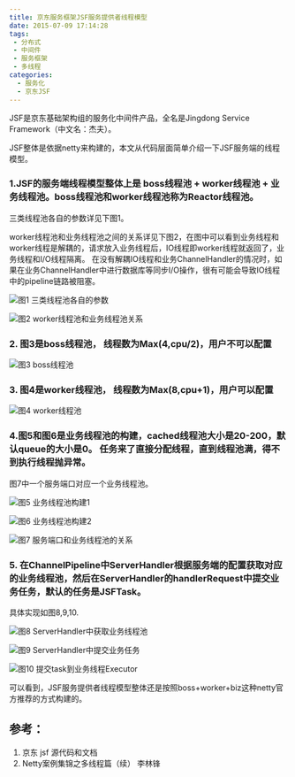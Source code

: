 ```yaml
---
title: 京东服务框架JSF服务提供者线程模型
date: 2015-07-09 17:14:28
tags:
 - 分布式
 - 中间件
 - 服务框架 
 - 多线程
categories: 
  - 服务化
  - 京东JSF  
---
```


JSF是京东基础架构组的服务化中间件产品，全名是Jingdong Service Framework（中文名：杰夫）。

JSF整体是依据netty来构建的，本文从代码层面简单介绍一下JSF服务端的线程模型。

<!-- more -->

### 1.JSF的服务端线程模型整体上是 boss线程池 + worker线程池 + 业务线程池。boss线程池和worker线程池称为Reactor线程池。

三类线程池各自的参数详见下图1。

worker线程池和业务线程池之间的关系详见下图2，在图中可以看到业务线程和worker线程是解耦的，请求放入业务线程后，IO线程即worker线程就返回了，业务线程和I/O线程隔离。 在没有解耦IO线程和业务ChannelHandler的情况时，如果在业务ChannelHandler中进行数据库等同步I/O操作，很有可能会导致IO线程中的pipeline链路被阻塞。


![图1 三类线程池各自的参数](http://www6v.github.io/www6vHome/jsf%20%E7%BA%BF%E7%A8%8B%E6%A8%A1%E5%9E%8B/jsf%E7%BA%BF%E7%A8%8B%E6%A8%A1%E5%9E%8B_%E5%8F%82%E6%95%B0.bmp "图1 三类线程池各自的参数")
         

![图2 worker线程池和业务线程池关系](http://www6v.github.io/www6vHome/jsf%20%E7%BA%BF%E7%A8%8B%E6%A8%A1%E5%9E%8B/netty%20%E7%BA%BF%E7%A8%8B%E6%A8%A1%E5%9E%8B.png "图2 worker线程池和业务线程池关系")
         

### 2. 图3是boss线程池， 线程数为Max(4,cpu/2)，用户不可以配置



![图3 boss线程池](http://www6v.github.io/www6vHome/jsf%20%E7%BA%BF%E7%A8%8B%E6%A8%A1%E5%9E%8B/boss%E7%BA%BF%E7%A8%8B%E6%B1%A0.JPG "图3 boss线程池")
         

### 3. 图4是worker线程池， 线程数为Max(8,cpu+1)，用户可以配置


![图4 worker线程池](http://www6v.github.io/www6vHome/jsf%20%E7%BA%BF%E7%A8%8B%E6%A8%A1%E5%9E%8B/worker%E7%BA%BF%E7%A8%8B%EF%BC%88io%E7%BA%BF%E7%A8%8B%EF%BC%89.JPG "图4 worker线程池")
         

### 4.图5和图6是业务线程池的构建，cached线程池大小是20-200，默认queue的大小是0。 任务来了直接分配线程，直到线程池满，得不到执行线程抛异常。

图7中一个服务端口对应一个业务线程池。



![图5 业务线程池构建1](http://www6v.github.io/www6vHome/jsf%20%E7%BA%BF%E7%A8%8B%E6%A8%A1%E5%9E%8B/%E4%B8%9A%E5%8A%A1%E7%BA%BF%E7%A8%8B%E6%B1%A0-%E5%88%9D%E5%A7%8B%E5%8C%961.JPG "图5 业务线程池构建1")
         

![图6 业务线程池构建2](http://www6v.github.io/www6vHome/jsf%20%E7%BA%BF%E7%A8%8B%E6%A8%A1%E5%9E%8B/%E4%B8%9A%E5%8A%A1%E7%BA%BF%E7%A8%8B%E6%B1%A0-%E5%88%9D%E5%A7%8B%E5%8C%962.JPG "图6 业务线程池构建2")
         

![图7 服务端口和业务线程池的关系](http://www6v.github.io/www6vHome/jsf%20%E7%BA%BF%E7%A8%8B%E6%A8%A1%E5%9E%8B/%E4%B8%9A%E5%8A%A1%E7%BA%BF%E7%A8%8B%E6%B1%A0-%E6%9E%84%E5%BB%BA.JPG "图7 服务端口和业务线程池的关系")
         

### 5. 在ChannelPipeline中ServerHandler根据服务端的配置获取对应的业务线程池，然后在ServerHandler的handlerRequest中提交业务任务，默认的任务是JSFTask。

具体实现如图8,9,10.


![图8 ServerHandler中获取业务线程池](http://www6v.github.io/www6vHome/jsf%20%E7%BA%BF%E7%A8%8B%E6%A8%A1%E5%9E%8B/%E4%B8%9A%E5%8A%A1%E7%BA%BF%E7%A8%8B%E6%B1%A0-%E8%8E%B7%E5%8F%96.JPG "图8 ServerHandler中获取业务线程池")
         


![图9 ServerHandler中提交业务任务](http://www6v.github.io/www6vHome/jsf%20%E7%BA%BF%E7%A8%8B%E6%A8%A1%E5%9E%8B/%E6%8F%90%E4%BA%A4task%E5%88%B0%E4%B8%9A%E5%8A%A1%E7%BA%BF%E7%A8%8B.JPG "图9 ServerHandler中提交业务任务")
         


![图10 提交task到业务线程Executor](http://www6v.github.io/www6vHome/jsf%20%E7%BA%BF%E7%A8%8B%E6%A8%A1%E5%9E%8B/%E4%B8%9A%E5%8A%A1%E7%BA%BF%E7%A8%8B%E6%89%A7%E8%A1%8Ctask.JPG "图10 提交task到业务线程Executor")
         

 
可以看到，JSF服务提供者线程模型整体还是按照boss+worker+biz这种netty官方推荐的方式构建的。

 

## 参考：

1. 京东 jsf 源代码和文档
2. Netty案例集锦之多线程篇（续） 李林锋